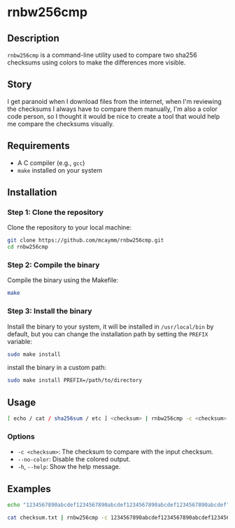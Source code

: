 # rnbw256cmp

## Description

`rnbw256cmp` is a command-line utility used to compare two sha256 checksums using colors to make the differences more visible.

## Story

I get paranoid when I download files from the internet, when I'm reviewing the checksums I always have to compare them manually, I'm also a color code person, so I thought it would be nice to create a tool that would help me compare the checksums visually.

## Requirements

- A C compiler (e.g., `gcc`)
- `make` installed on your system

## Installation

### Step 1: Clone the repository

Clone the repository to your local machine:

```sh
git clone https://github.com/mcaymm/rnbw256cmp.git
cd rnbw256cmp
```

### Step 2: Compile the binary

Compile the binary using the Makefile:

```sh
make
```

### Step 3: Install the binary

Install the binary to your system, it will be installed in `/usr/local/bin` by default, but you can change the installation path by setting the `PREFIX` variable:

```sh
sudo make install
```

install the binary in a custom path:

```sh
sudo make install PREFIX=/path/to/directory
```

## Usage

```sh
[ echo / cat / sha256sum / etc ] <checksum> | rnbw256cmp -c <checksum> [--no-color]
```

### Options

- `-c <checksum>`: The checksum to compare with the input checksum.
- `--no-color`: Disable the colored output.
- `-h`, `--help`: Show the help message.

## Examples

```sh
echo "1234567890abcdef1234567890abcdef1234567890abcdef1234567890abcdef" | rnbw256cmp -c 1234567890abcdef1234567890abcdef1234567890abcdef1234567890abcdef
```

```sh
cat checksum.txt | rnbw256cmp -c 1234567890abcdef1234567890abcdef1234567890abcdef1234567890abcdef --no-color
```

